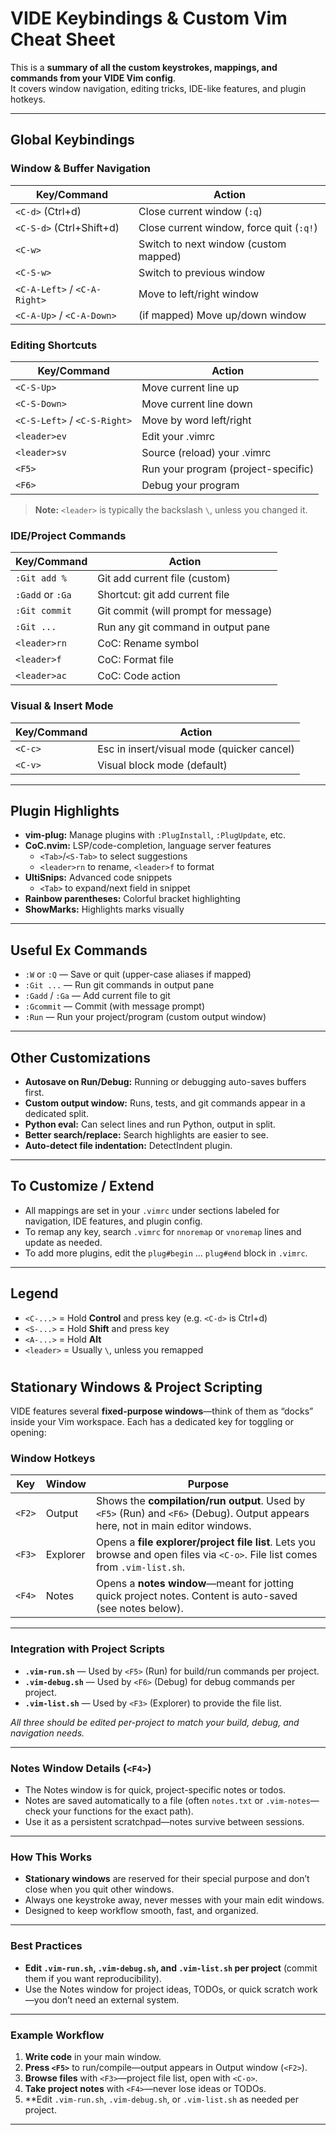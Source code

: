 # VIDE Keybindings & Custom Vim Cheat Sheet

This is a **summary of all the custom keystrokes, mappings, and commands from your VIDE Vim config**.\
It covers window navigation, editing tricks, IDE-like features, and plugin hotkeys.

---

## **Global Keybindings**

### **Window & Buffer Navigation**

| Key/Command                  | Action                                   |
| ---------------------------- | ---------------------------------------- |
| `<C-d>` (Ctrl+d)             | Close current window (`:q`)              |
| `<C-S-d>` (Ctrl+Shift+d)     | Close current window, force quit (`:q!`) |
| `<C-w>`                      | Switch to next window (custom mapped)    |
| `<C-S-w>`                    | Switch to previous window                |
| `<C-A-Left>` / `<C-A-Right>` | Move to left/right window                |
| `<C-A-Up>` / `<C-A-Down>`    | (if mapped) Move up/down window          |

### **Editing Shortcuts**

| Key/Command                  | Action                              |
| ---------------------------- | ----------------------------------- |
| `<C-S-Up>`                   | Move current line up                |
| `<C-S-Down>`                 | Move current line down              |
| `<C-S-Left>` / `<C-S-Right>` | Move by word left/right             |
| `<leader>ev`                 | Edit your .vimrc                    |
| `<leader>sv`                 | Source (reload) your .vimrc         |
| `<F5>`                       | Run your program (project-specific) |
| `<F6>`                       | Debug your program                  |

> **Note:** `<leader>` is typically the backslash `\`, unless you changed it.

### **IDE/Project Commands**

| Key/Command      | Action                               |
| ---------------- | ------------------------------------ |
| `:Git add %`     | Git add current file (custom)        |
| `:Gadd` or `:Ga` | Shortcut: git add current file       |
| `:Git commit`    | Git commit (will prompt for message) |
| `:Git ...`       | Run any git command in output pane   |
| `<leader>rn`     | CoC: Rename symbol                   |
| `<leader>f`      | CoC: Format file                     |
| `<leader>ac`     | CoC: Code action                     |

### **Visual & Insert Mode**

| Key/Command | Action                                     |
| ----------- | ------------------------------------------ |
| `<C-c>`     | Esc in insert/visual mode (quicker cancel) |
| `<C-v>`     | Visual block mode (default)                |

---

## **Plugin Highlights**

- **vim-plug:** Manage plugins with `:PlugInstall`, `:PlugUpdate`, etc.
- **CoC.nvim:** LSP/code-completion, language server features
  - `<Tab>`/`<S-Tab>` to select suggestions
  - `<leader>rn` to rename, `<leader>f` to format
- **UltiSnips:** Advanced code snippets
  - `<Tab>` to expand/next field in snippet
- **Rainbow parentheses:** Colorful bracket highlighting
- **ShowMarks:** Highlights marks visually

---

## **Useful Ex Commands**

- `:W` or `:Q` — Save or quit (upper-case aliases if mapped)
- `:Git ...` — Run git commands in output pane
- `:Gadd` / `:Ga` — Add current file to git
- `:Gcommit` — Commit (with message prompt)
- `:Run` — Run your project/program (custom output window)

---

## **Other Customizations**

- **Autosave on Run/Debug:** Running or debugging auto-saves buffers first.
- **Custom output window:** Runs, tests, and git commands appear in a dedicated split.
- **Python eval:** Can select lines and run Python, output in split.
- **Better search/replace:** Search highlights are easier to see.
- **Auto-detect file indentation:** DetectIndent plugin.

---

## **To Customize / Extend**

- All mappings are set in your `.vimrc` under sections labeled for navigation, IDE features, and plugin config.
- To remap any key, search `.vimrc` for `nnoremap` or `vnoremap` lines and update as needed.
- To add more plugins, edit the `plug#begin` ... `plug#end` block in `.vimrc`.

---

## **Legend**

- `<C-...>` = Hold **Control** and press key (e.g. `<C-d>` is Ctrl+d)
- `<S-...>` = Hold **Shift** and press key
- `<A-...>` = Hold **Alt**
- `<leader>` = Usually `\`, unless you remapped

#

## **Stationary Windows & Project Scripting**

VIDE features several **fixed-purpose windows**—think of them as “docks” inside your Vim workspace. Each has a dedicated key for toggling or opening:

### **Window Hotkeys**

| Key    | Window    | Purpose                                                                                                                          |
|--------|-----------|----------------------------------------------------------------------------------------------------------------------------------|
| `<F2>` | Output    | Shows the **compilation/run output**. Used by `<F5>` (Run) and `<F6>` (Debug). Output appears here, not in main editor windows.  |
| `<F3>` | Explorer  | Opens a **file explorer/project file list**. Lets you browse and open files via `<C-o>`. File list comes from `.vim-list.sh`.    |
| `<F4>` | Notes     | Opens a **notes window**—meant for jotting quick project notes. Content is auto-saved (see notes below).                         |

---

### **Integration with Project Scripts**

- **`.vim-run.sh`** — Used by `<F5>` (Run) for build/run commands per project.
- **`.vim-debug.sh`** — Used by `<F6>` (Debug) for debug commands per project.
- **`.vim-list.sh`** — Used by `<F3>` (Explorer) to provide the file list.

*All three should be edited per-project to match your build, debug, and navigation needs.*

---

### **Notes Window Details (`<F4>`)**

- The Notes window is for quick, project-specific notes or todos.
- Notes are saved automatically to a file (often `notes.txt` or `.vim-notes`—check your functions for the exact path).
- Use it as a persistent scratchpad—notes survive between sessions.

---

### **How This Works**

- **Stationary windows** are reserved for their special purpose and don’t close when you quit other windows.
- Always one keystroke away, never messes with your main edit windows.
- Designed to keep workflow smooth, fast, and organized.

---

### **Best Practices**

- **Edit `.vim-run.sh`, `.vim-debug.sh`, and `.vim-list.sh` per project** (commit them if you want reproducibility).
- Use the Notes window for project ideas, TODOs, or quick scratch work—you don’t need an external system.

---

### **Example Workflow**

1. **Write code** in your main window.
2. **Press `<F5>`** to run/compile—output appears in Output window (`<F2>`).
3. **Browse files** with `<F3>`—project file list, open with `<C-o>`.
4. **Take project notes** with `<F4>`—never lose ideas or TODOs.
5. **Edit `.vim-run.sh`, `.vim-debug.sh`, or `.vim-list.sh` as needed per project.

---

